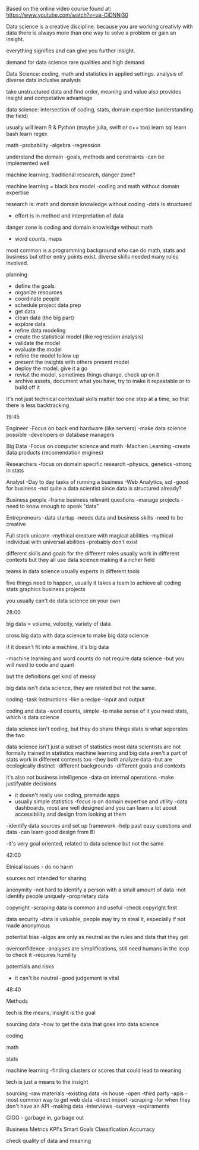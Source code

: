 Based on the online video course found at:
https://www.youtube.com/watch?v=ua-CiDNNj30

Data science is a creative discipline.
because you are working creativly with data
there is always more than one way to solve a problem or gain an insight.

everything signifies and can give you further insight. 

demand for data science
rare qualities and high demand 

Data Science: 
coding, math and statistics in applied settings. 
analysis of diverse data 
inclusive analysis 

take unstructured data and find order, meaning and value
also provides insight and competative advantage 

data science: intersection of coding, stats, domain expertise (understanding the field)

usually will learn R & Python (maybe julia, swift or c++ too)
learn sql
learn bash
learn regex

math
-probability
-algebra
-regression

understand the domain
-goals, methods and constraints
-can be implemented well

machine learning, traditional research, danger zone?

machine learning = black box model
-coding and math without domain expertise

research is:
math and domain knowledge without coding
-data is structured
- effort is in method and interpretation of data

danger zone is coding and domain knowledge without math
- word counts, maps

most common is a programming background who can do math, stats and business
but other entry points exist.
diverse skills needed
many roles involved.


planning
- define the goals
- organize resources
- coordinate people
- schedule project
data prep
- get data
- clean data (the big part)
- explore data
- refine data
modeling
- create the statistical model (like regression analysis)
- validate the model
- evaluate the model
- refine the model
follow up
- present the insights with others present model
- deploy the model, give it a go
- revisit the model, sometimes things change, check up on it
- archive assets, document what you have, try to make it repeatable or to build off it 

it's not just technical
contextual skills matter too
one step at a time, so that there is less backtracking

19:45

Engineer
-Focus on back end hardware (like servers)
-make data science possible
-developers or database managers

Big Data
-Focus on computer science and math
-Machien Learning
-create data products (recomendation engines)

Researchers
-focus on domain specific research
-physics, genetics
-strong in stats

Analyst
-Day to day tasks of running a business
-Web Analytics, sql
-good for business
-not quite a data scientist since data is structured already?

Business people
-frame business relevant questions
-manage projects
-need to know enough to speak "data"

Entrepreneurs
-data startup
-needs data and business skills
-need to be creative

Full stack unicorn
-mythical creature with magical abilities
-mythical individual with universal abilities
-probably don't exist

different skills and goals for the different roles
usually work in different contexts
but they all use data science making it a richer field

teams in data science
usually experts in different tools

five things need to happen, usually it takes a team to achieve all
coding
stats
graphics
business
projects

you usually can't do data science on your own

28:00

big data = volume, velocity, variety of data

cross big data with data science to make big data science

if it doesn't fit into a machine, it's big data

-machine learning and word counts do not require data science
-but you will need to code and quant

but the definitions get kind of messy

big data isn't data science, they are related but not the same.

coding
-task instructions
-like a recipe
-input and output

coding and data
-word counts, simple
-to make sense of it you need stats, which is data science

data science isn't coding, but they do share things
stats is what seperates the two

data science isn't just a subset of statistics
most data scientists are not formally trained in statistics
machine learning and big data aren't a part of stats
work in different contexts too
-they both analyze data
-but are ecologically distinct
-different backgrounds
-different goals and contexts

it's also not business intelligence
-data on internal operations
-make justifyable decisions
- it doesn't really use coding, premade apps
- usually simple statistics
-focus is on domain expertise and utility
-data dashboards, most are well designed and you can learn a lot about accessibility and design from looking at them

-identify data sources and set up framework
-help past easy questions and data
-can learn good design from BI

-it's very goal oriented, related to data science but not the same


42:00

Etnical issues - do no harm

sources not intended for sharing

anonymity
-not hard to identify a person with a small amount of data
-not identify people uniquely
-proprietary data

copyright
-scraping data is common and useful
-check copyright first

data security
-data is valuable, people may try to steal it, especially if not made anonymous

potential bias
-algos are only as neutral as the rules and data that they get

overconfidence
-analyses are simplifications, still need humans in the loop to check it
-requires humility

potentials and risks
- it can't be neutral
-good judgement is vital

48:40

Methods

tech is the means, insight is the goal

sourcing data
-how to get the data that goes into data science

coding

math

stats

machine learning
-finding clusters or scores that could lead to meaning

tech is just a means to the insight


sourcing -raw materials
-existing data
    -in house
    -open
    -third party
-apis
    -most common way to get web data
    -direct import
-scraping
    -for when they don't have an API
-making data
    -interviews
    -surveys
    -expiraments

GIGO - garbage in, garbage out

Business Metrics
KPI's
Smart Goals
Classification Accurracy

check quality of data and meaning







